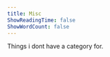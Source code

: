 ```yaml
---
title: Misc
ShowReadingTime: false
ShowWordCount: false
---
```


Things i dont have a category for.
